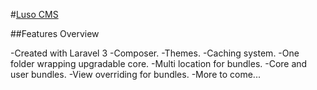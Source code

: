#[Luso CMS](http://lusocms.org) 


##Features Overview

-Created with Laravel 3
-Composer.
-Themes.
-Caching system.
-One folder wrapping upgradable core.
-Multi location for bundles.
-Core and user bundles.
-View overriding for bundles.
-More to come...

